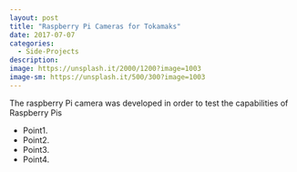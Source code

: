 ```yaml
---
layout: post
title: "Raspberry Pi Cameras for Tokamaks"
date: 2017-07-07
categories:
  - Side-Projects
description: 
image: https://unsplash.it/2000/1200?image=1003
image-sm: https://unsplash.it/500/300?image=1003
---
```

The raspberry Pi camera was developed in order to test the capabilities of Raspberry Pis

<ul>
  <li>Point1.</li>
  <li>Point2.</li>
  <li>Point3.</li>
  <li>Point4.</li>
</ul>
